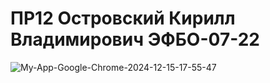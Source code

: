 # ПР12 Островский Кирилл Владимирович ЭФБО-07-22




![My-App-Google-Chrome-2024-12-15-17-55-47](https://github.com/user-attachments/assets/c9e1c9ec-fa93-4689-9b9b-b6d6244b407a)
